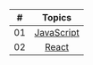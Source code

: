 | #     |                                                                       Topics                                                                        |
| ----- | :-------------------------------------------------------------------------------------------------------------------------------------------------: |
| 01    |                                                             [JavaScript](./JS/JS.md)                                                              |
| 02    |                                                             [React](./React/react.md)                                                              |sdf
